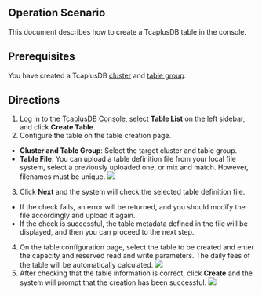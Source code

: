 ## Operation Scenario
This document describes how to create a TcaplusDB table in the console.

## Prerequisites
You have created a TcaplusDB [cluster](https://intl.cloud.tencent.com/document/product/1016/32714) and [table group](https://intl.cloud.tencent.com/document/product/1016/32716).

## Directions
1. Log in to the [TcaplusDB Console](https://console.cloud.tencent.com/tcaplusdb/table), select **Table List** on the left sidebar, and click **Create Table**.
2. Configure the table on the table creation page.
 - **Cluster and Table Group**: Select the target cluster and table group.
 - **Table File**: You can upload a table definition file from your local file system, select a previously uploaded one, or mix and match. However, filenames must be unique.
![](https://main.qcloudimg.com/raw/5621a15042a9d73b4364fe19b9a9268b.png)

3. Click **Next** and the system will check the selected table definition file.
 - If the check fails, an error will be returned, and you should modify the file accordingly and upload it again.
 - If the check is successful, the table metadata defined in the file will be displayed, and then you can proceed to the next step.
4. On the table configuration page, select the table to be created and enter the capacity and reserved read and write parameters. The daily fees of the table will be automatically calculated.
![](https://main.qcloudimg.com/raw/32aa5c8a292df17249a62e88b6fca4e6.png)
5. After checking that the table information is correct, click **Create** and the system will prompt that the creation has been successful.
![](https://main.qcloudimg.com/raw/7a39640da609a65df7040fc9c1d7be3d.png)

